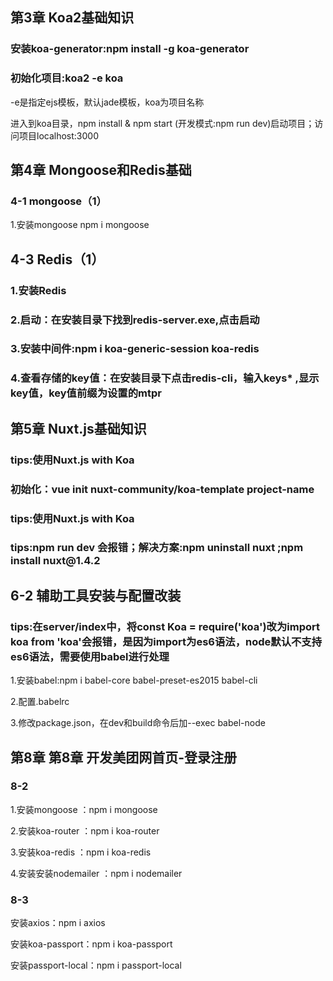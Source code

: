 <h2>第3章 Koa2基础知识</h2>
<h3>安装koa-generator:npm install -g koa-generator</h3>
<h3>初始化项目:koa2 -e koa</h3>
<p>-e是指定ejs模板，默认jade模板，koa为项目名称</p>
<p>进入到koa目录，npm install & npm start (开发模式:npm run dev)启动项目；访问项目localhost:3000</p>

<h2>第4章 Mongoose和Redis基础</h2>
<h3>4-1 mongoose（1）</h3>
<p>1.安装mongoose npm i mongoose</p>
<h2>4-3 Redis（1）</h2>
<h3>1.安装Redis </h3>
<h3>2.启动：在安装目录下找到redis-server.exe,点击启动</h3>
<h3>3.安装中间件:npm i koa-generic-session koa-redis</h3>
<h3>4.查看存储的key值：在安装目录下点击redis-cli，输入keys* ,显示key值，key值前缀为设置的mtpr</h3>

<h2>第5章 Nuxt.js基础知识</h2>
<h3>tips:使用Nuxt.js with Koa</h3>
<h3>初始化：vue init nuxt-community/koa-template project-name</h3>
<h3>tips:使用Nuxt.js with Koa</h3>
<h3>tips:npm run dev 会报错；解决方案:npm uninstall nuxt ;npm install nuxt@1.4.2</h3>

<h2>6-2 辅助工具安装与配置改装</h2>
<h3>tips:在server/index中，将const Koa = require('koa')改为import koa from 'koa'会报错，是因为import为es6语法，node默认不支持es6语法，需要使用babel进行处理</h3>
<p>1.安装babel:npm i babel-core babel-preset-es2015 babel-cli</p>
<p>2.配置.babelrc</p>
<p>3.修改package.json，在dev和build命令后加--exec babel-node</p>

<h2>第8章 第8章 开发美团网首页-登录注册</h2>
<h3>8-2</h3>
<p>1.安装mongoose ：npm i mongoose</p>
<p>2.安装koa-router ：npm i koa-router</p>
<p>3.安装koa-redis ：npm i koa-redis</p>
<p>4.安装安装nodemailer ：npm i nodemailer</p>
<h3>8-3</h3>
<p>安装axios：npm i axios</p>
<p>安装koa-passport：npm i koa-passport</p>
<p>安装passport-local：npm i passport-local</p>
